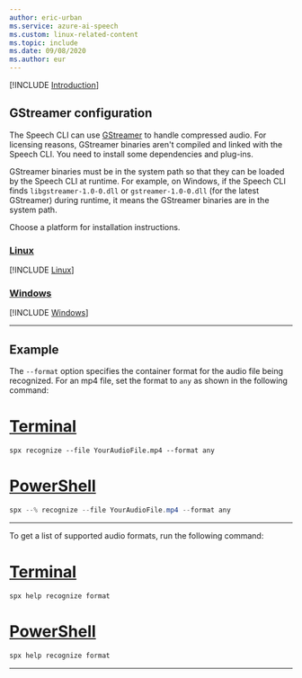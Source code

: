 ```yaml
---
author: eric-urban
ms.service: azure-ai-speech
ms.custom: linux-related-content
ms.topic: include
ms.date: 09/08/2020
ms.author: eur
---
```


[!INCLUDE [Introduction](intro.md)]

## GStreamer configuration

The Speech CLI can use [GStreamer](https://gstreamer.freedesktop.org) to handle compressed audio. For licensing reasons, GStreamer binaries aren't compiled and linked with the Speech CLI. You need to install some dependencies and plug-ins. 

GStreamer binaries must be in the system path so that they can be loaded by the Speech CLI at runtime. For example, on Windows, if the Speech CLI finds `libgstreamer-1.0-0.dll` or `gstreamer-1.0-0.dll` (for the latest GStreamer) during runtime, it means the GStreamer binaries are in the system path.

Choose a platform for installation instructions.

### [Linux](#tab/linux)

[!INCLUDE [Linux](gstreamer-linux.md)]

### [Windows](#tab/windows)

[!INCLUDE [Windows](gstreamer-windows.md)]

***

## Example

The `--format` option specifies the container format for the audio file being recognized. For an mp4 file, set the format to `any` as shown in the following command:

# [Terminal](#tab/terminal)

```console
spx recognize --file YourAudioFile.mp4 --format any
```

# [PowerShell](#tab/powershell)

```powershell
spx --% recognize --file YourAudioFile.mp4 --format any
```

***

To get a list of supported audio formats, run the following command:

# [Terminal](#tab/terminal)

```console
spx help recognize format
```

# [PowerShell](#tab/powershell)

```powershell
spx help recognize format
```

***
